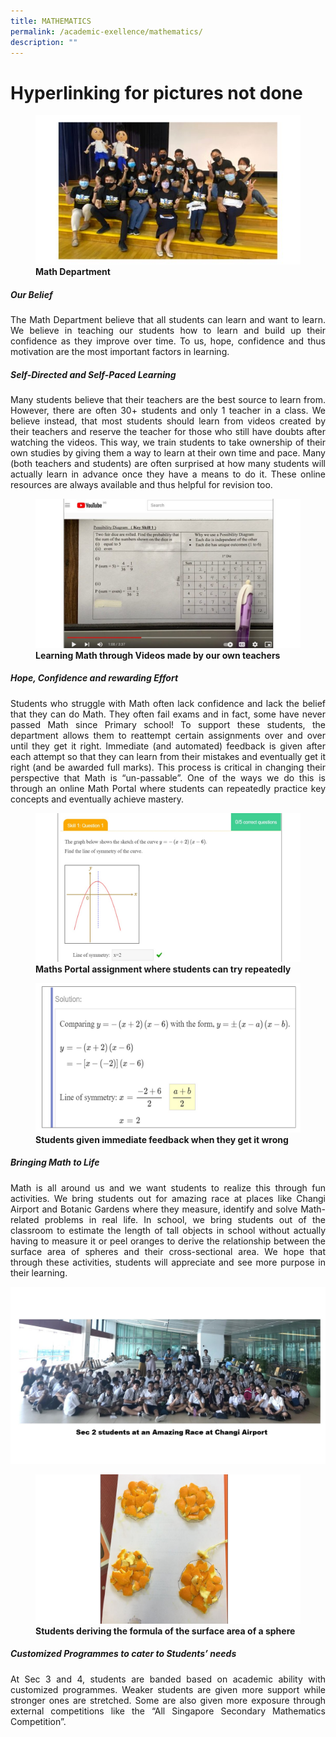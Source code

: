 ```yaml
---
title: MATHEMATICS
permalink: /academic-exellence/mathematics/
description: ""
---
```

# Hyperlinking for pictures not done
<figure>
<img src="/images/Slide1-3-600x338.jpg">
<figcaption> <strong> Math Department</strong> </figcaption>
</figure>

##### **Our Belief**

<p style="text-align: justify;"> The Math Department believe that all students can learn and want to learn. We believe in teaching our students how to learn and build up their confidence as they improve over time. To us, hope, confidence and thus motivation are the most important factors in learning. </p>

##### **Self-Directed and Self-Paced Learning**

<p style="text-align: justify;"> Many students believe that their teachers are the best source to learn from. However, there are often 30+ students and only 1 teacher in a class. We believe instead, that most students should learn from videos created by their teachers and reserve the teacher for those who still have doubts after watching the videos. This way, we train students to take ownership of their own studies by giving them a way to learn at their own time and pace. Many (both teachers and students) are often surprised at how many students will actually learn in advance once they have a means to do it. These online resources are always available and thus helpful for revision too. </p>

<figure>
<img src="/images/Slide2-3-1024x576.jpg">
<figcaption> <strong> Learning Math through Videos made by our own teachers</strong> </figcaption>
</figure>

##### Hope, Confidence and rewarding Effort

<p style="text-align: justify;"> Students who struggle with Math often lack confidence and lack the belief that they can do Math. They often fail exams and in fact, some have never passed Math since Primary school! To support these students, the department allows them to reattempt certain assignments over and over until they get it right. Immediate (and automated) feedback is given after each attempt so that they can learn from their mistakes and eventually get it right (and be awarded full marks). This process is critical in changing their perspective that Math is “un-passable”. One of the ways we do this is through an online Math Portal where students can repeatedly practice key concepts and eventually achieve mastery. </p>

<figure>
<img src="/images/Slide3-3.jpg">
<figcaption> <strong> Maths Portal assignment where students can try repeatedly</strong> </figcaption>
</figure>

<figure>
<img src="/images/Slide4-3.jpg">
<figcaption> <strong>Students given immediate feedback when they get it wrong</strong> </figcaption>
</figure>

##### Bringing Math to Life

<p style="text-align: justify;"> Math is all around us and we want students to realize this through fun activities. We bring students out for amazing race at places like Changi Airport and Botanic Gardens where they measure, identify and solve Math-related problems in real life. In school, we bring students out of the classroom to estimate the length of tall objects in school without actually having to measure it or peel oranges to derive the relationship between the surface area of spheres and their cross-sectional area. We hope that through these activities, students will appreciate and see more purpose in their learning. </p>

![](/images/Slide5-3.jpg)

<figure>
<img src="/images/Slide6-3.jpg">
<figcaption> <strong>Students deriving the formula of the surface area of a sphere</strong> </figcaption>
</figure>


##### Customized Programmes to cater to Students’ needs

<p style="text-align: justify;"> At Sec 3 and 4, students are banded based on academic ability with customized programmes. Weaker students are given more support while stronger ones are stretched. Some are also given more exposure through external competitions like the “All Singapore Secondary Mathematics Competition”. </p>